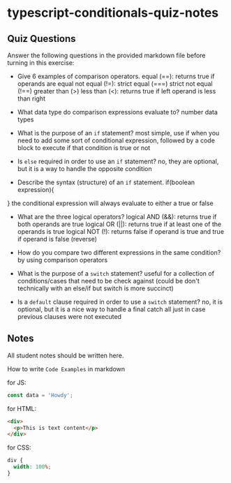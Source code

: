 # typescript-conditionals-quiz-notes

## Quiz Questions

Answer the following questions in the provided markdown file before turning in this exercise:

- Give 6 examples of comparison operators.
  equal (==): returns true if operands are equal
  not equal (!=):
  strict equal (===)
  strict not equal (!==)
  greater than (>)
  less than (<): returns true if left operand is less than right

- What data type do comparison expressions evaluate to?
  number data types

- What is the purpose of an `if` statement?
  most simple, use if when you need to add some sort of conditional expression, followed by a code block to execute if that condition is true or not

- Is `else` required in order to use an `if` statement?
  no, they are optional, but it is a way to handle the opposite condition

- Describe the syntax (structure) of an `if` statement.
  if(boolean expression){

}
the conditional expression will always evaluate to either a true or false

- What are the three logical operators?
  logical AND (&&): returns true if both operands are true
  logical OR (||): returns true if at least one of the operands is true
  logical NOT (!): returns false if operand is true and true if operand is false (reverse)

- How do you compare two different expressions in the same condition?
  by using comparison operators

- What is the purpose of a `switch` statement?
  useful for a collection of conditions/cases that need to be check against (could be don't technically with an else/if but switch is more succinct)

- Is a `default` clause required in order to use a `switch` statement?
  no, it is optional, but it is a nice way to handle a final catch all just in case previous clauses were not executed

## Notes

All student notes should be written here.

How to write `Code Examples` in markdown

for JS:

```javascript
const data = 'Howdy';
```

for HTML:

```html
<div>
  <p>This is text content</p>
</div>
```

for CSS:

```css
div {
  width: 100%;
}
```
